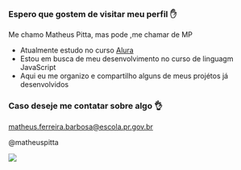 ### Espero que gostem de visitar meu perfil ✋

Me chamo Matheus Pitta, mas pode ,me chamar de MP

- Atualmente estudo no curso [Alura](https://www.alura.com.br)
- Estou em busca de meu desenvolvimento no curso de linguagm JavaScript
- Aqui eu me organizo e compartilho alguns de meus projétos já desenvolvidos

### Caso deseje me contatar sobre algo 👌

matheus.ferreira.barbosa@escola.pr.gov.br

@matheuspitta

![](https://media.tenor.com/ZMe398J4PoEAAAAC/ok-okay.gif)
